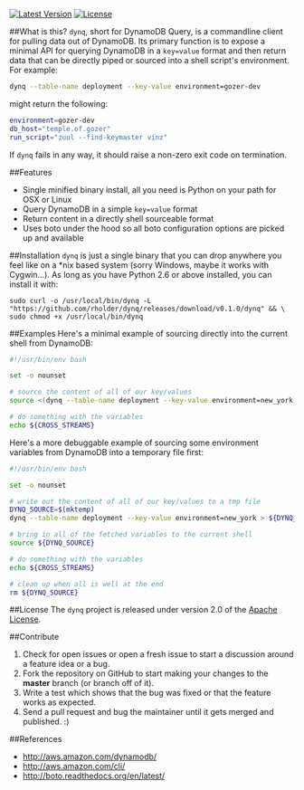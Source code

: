 [![Latest Version](http://img.shields.io/badge/latest-0.1.0-brightgreen.svg)](https://github.com/rholder/dynq/releases/tag/v0.1.0) [![License](http://img.shields.io/badge/license-apache%202-brightgreen.svg)](https://github.com/rholder/dynq/blob/master/LICENSE)

##What is this?
`dynq`, short for DynamoDB Query, is a commandline client for pulling data out of DynamoDB. Its primary function is to
expose a minimal API for querying DynamoDB in a `key=value` format and then return data that can be directly piped or
sourced into a shell script's environment. For example:

```bash
dynq --table-name deployment --key-value environment=gozer-dev
```
might return the following:

```bash
environment=gozer-dev
db_host="temple.of.gozer"
run_script="zuul --find-keymaster vinz"
```

If `dynq` fails in any way, it should raise a non-zero exit code on termination.

##Features
* Single minified binary install, all you need is Python on your path for OSX or Linux
* Query DynamoDB in a simple `key=value` format
* Return content in a directly shell sourceable format
* Uses boto under the hood so all boto configuration options are picked up and available

##Installation
`dynq` is just a single binary that you can drop anywhere you feel like on a *nix based system (sorry Windows, maybe
it works with Cygwin...). As long as you have Python 2.6 or above installed, you can install it with:
```
sudo curl -o /usr/local/bin/dynq -L "https://github.com/rholder/dynq/releases/download/v0.1.0/dynq" && \
sudo chmod +x /usr/local/bin/dynq
```

##Examples
Here's a minimal example of sourcing directly into the current shell from DynamoDB:
```bash
#!/usr/bin/env bash

set -o nounset

# source the content of all of our key/values
source <(dynq --table-name deployment --key-value environment=new_york)

# do something with the variables
echo ${CROSS_STREAMS}
```

Here's a more debuggable example of sourcing some environment variables from
DynamoDB into a temporary file first:

```bash
#!/usr/bin/env bash

set -o nounset

# write out the content of all of our key/values to a tmp file
DYNQ_SOURCE=$(mktemp)
dynq --table-name deployment --key-value environment=new_york > ${DYNQ_SOURCE}

# bring in all of the fetched variables to the current shell
source ${DYNQ_SOURCE}

# do something with the variables
echo ${CROSS_STREAMS}

# clean up when all is well at the end
rm ${DYNQ_SOURCE}
```

##License
The `dynq` project is released under version 2.0 of the
[Apache License](http://www.apache.org/licenses/LICENSE-2.0).

##Contribute
1. Check for open issues or open a fresh issue to start a discussion around a feature idea or a bug.
1. Fork the repository on GitHub to start making your changes to the **master** branch (or branch off of it).
1. Write a test which shows that the bug was fixed or that the feature works as expected.
1. Send a pull request and bug the maintainer until it gets merged and published. :)

##References
* http://aws.amazon.com/dynamodb/
* http://aws.amazon.com/cli/
* http://boto.readthedocs.org/en/latest/